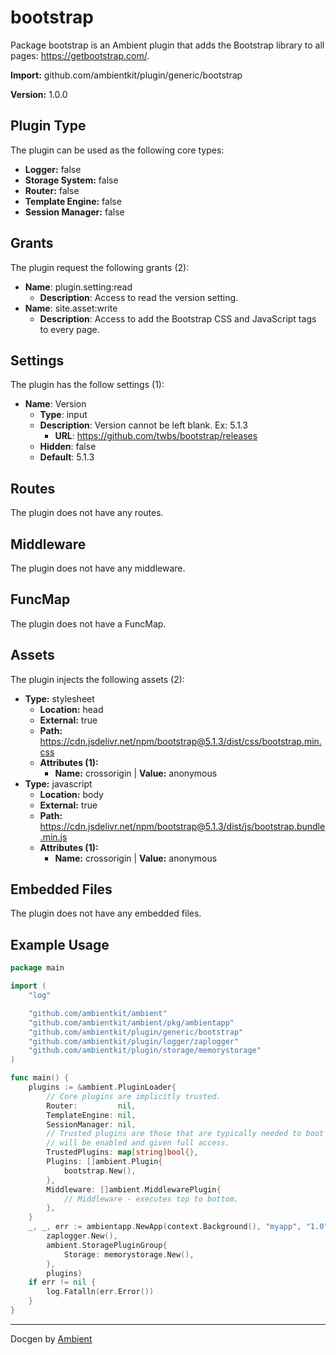 # bootstrap

Package bootstrap is an Ambient plugin that adds the Bootstrap library to all pages: https://getbootstrap.com/.

**Import:** github.com/ambientkit/plugin/generic/bootstrap

**Version:** 1.0.0

## Plugin Type

The plugin can be used as the following core types:

- **Logger:** false
- **Storage System:** false
- **Router:** false
- **Template Engine:** false
- **Session Manager:** false

## Grants

The plugin request the following grants (2):

- **Name**: plugin.setting:read
  - **Description**: Access to read the version setting.
- **Name**: site.asset:write
  - **Description**: Access to add the Bootstrap CSS and JavaScript tags to every page.

## Settings

The plugin has the follow settings (1):

- **Name**: Version
  - **Type**: input
  - **Description**: Version cannot be left blank. Ex: 5.1.3
    - **URL**: https://github.com/twbs/bootstrap/releases
  - **Hidden**: false
  - **Default**: 5.1.3

## Routes

The plugin does not have any routes.

## Middleware

The plugin does not have any middleware.

## FuncMap

The plugin does not have a FuncMap.

## Assets

The plugin injects the following assets (2):

  - **Type:** stylesheet
    - **Location:** head
    - **External:** true
    - **Path:** https://cdn.jsdelivr.net/npm/bootstrap@5.1.3/dist/css/bootstrap.min.css
    - **Attributes (1):** 
      - **Name:** crossorigin | **Value:** anonymous
  - **Type:** javascript
    - **Location:** body
    - **External:** true
    - **Path:** https://cdn.jsdelivr.net/npm/bootstrap@5.1.3/dist/js/bootstrap.bundle.min.js
    - **Attributes (1):** 
      - **Name:** crossorigin | **Value:** anonymous

## Embedded Files

The plugin does not have any embedded files.

## Example Usage

```go
package main

import (
	"log"

	"github.com/ambientkit/ambient"
	"github.com/ambientkit/ambient/pkg/ambientapp"
	"github.com/ambientkit/plugin/generic/bootstrap"
	"github.com/ambientkit/plugin/logger/zaplogger"
	"github.com/ambientkit/plugin/storage/memorystorage"
)

func main() {
	plugins := &ambient.PluginLoader{
		// Core plugins are implicitly trusted.
		Router:         nil,
		TemplateEngine: nil,
		SessionManager: nil,
		// Trusted plugins are those that are typically needed to boot so they
		// will be enabled and given full access.
		TrustedPlugins: map[string]bool{},
		Plugins: []ambient.Plugin{
			bootstrap.New(),
		},
		Middleware: []ambient.MiddlewarePlugin{
			// Middleware - executes top to bottom.
		},
	}
	_, _, err := ambientapp.NewApp(context.Background(), "myapp", "1.0",
		zaplogger.New(),
		ambient.StoragePluginGroup{
			Storage: memorystorage.New(),
		},
		plugins)
	if err != nil {
		log.Fatalln(err.Error())
	}
}
```

---

Docgen by [Ambient](https://ambientkit.github.io)
